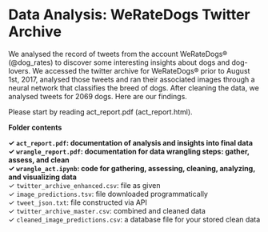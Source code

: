 # Data Analysis: WeRateDogs Twitter Archive

We analysed the record of tweets from the account WeRateDogs® (@dog_rates) to discover some interesting insights about dogs and dog-lovers. We accessed the twitter archive for WeRateDogs® prior to August 1st, 2017, analysed those tweets and ran their associated images through a neural network that classifies the breed of dogs. After cleaning the data, we analysed tweets for 2069 dogs. Here are our findings.

Please start by reading act_report.pdf (act_report.html).

**Folder contents**

**✓ `act_report.pdf`: documentation of analysis and insights into final data**  
**✓ `wrangle_report.pdf`: documentation for data wrangling steps: gather, assess, and clean**    
**✓ `wrangle_act.ipynb`: code for gathering, assessing, cleaning, analyzing, and visualizing data**    
✓ `twitter_archive_enhanced.csv`: file as given    
✓ `image_predictions.tsv`: file downloaded programmatically  
✓ `tweet_json.txt`: file constructed via API  
✓ `twitter_archive_master.csv`: combined and cleaned data  
✓ `cleaned_image_predictions.csv`: a database file for your stored clean data  
